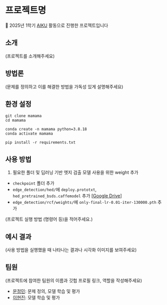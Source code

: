 # 프로젝트명 

📢 2025년 1학기 [AIKU](https://github.com/AIKU-Official) 활동으로 진행한 프로젝트입니다

## 소개
 
(프로젝트를 소개해주세요)

## 방법론

(문제를 정의하고 이를 해결한 방법을 가독성 있게 설명해주세요)

## 환경 설정

```
git clone mamama
cd mamama

conda create -n mamama python=3.8.18
conda activate mamama

pip install -r requirements.txt
```

## 사용 방법

1. 필요한 폴더 및 딥러닝 기반 엣지 검출 모델 사용을 위한 weight 추가
- `checkpoint` 폴더 추가
- `edge_detection/hed/`에 `deploy.prototxt`, `hed_pretrained_bsds.caffemodel` 추가 [[Google Drive](https://drive.google.com/drive/folders/1nMgMYNcLuW8O8O7Uu2raZl0d6lthE347)]
- `edge_detection/rcf/weights/`에 `only-final-lr-0.01-iter-130000.pth` 추가

(프로젝트 실행 방법 (명령어 등)을 적어주세요.)

## 예시 결과

(사용 방법을 실행했을 때 나타나는 결과나 시각화 이미지를 보여주세요)

## 팀원

(프로젝트에 참여한 팀원의 이름과 깃헙 프로필 링크, 역할을 작성해주세요)

- [문정민](https://github.com/strn18): 문제 정의, 모델 학습 및 평가
- [이현진](https://github.com/hyunjin09): 모델 학습 및 평가
